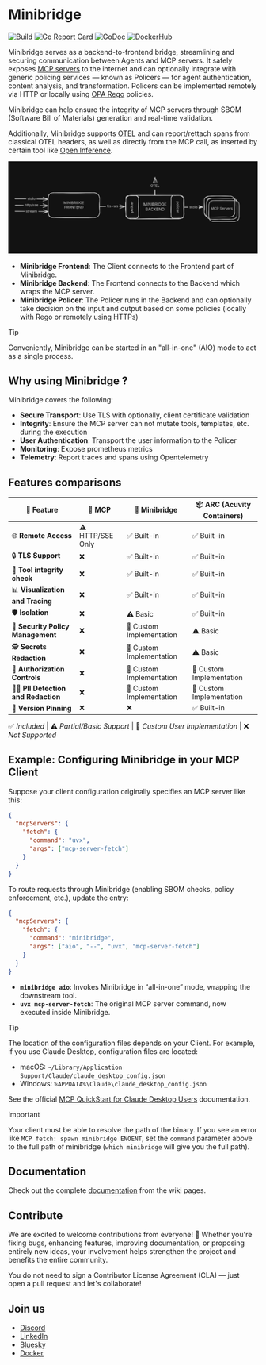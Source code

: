 # Minibridge

[![Build](https://github.com/acuvity/minibridge/actions/workflows/build.yaml/badge.svg?branch=main)](https://github.com/acuvity/minibridge/actions/workflows/build.yaml)
[![Go Report Card](https://goreportcard.com/badge/github.com/acuvity/minibridge?cache)](https://goreportcard.com/report/github.com/acuvity/minibridge)
[![GoDoc](https://pkg.go.dev/badge/github.com/acuvity/minibridge.svg)](https://pkg.go.dev/github.com/acuvity/minibridge)
[![DockerHub](https://img.shields.io/badge/containers-dockerhub-blue.svg)](https://hub.docker.com/u/acuvity?page=1&search=mcp-server)

Minibridge serves as a backend-to-frontend bridge, streamlining and securing
communication between Agents and MCP servers. It safely exposes [MCP
servers](https://modelcontextprotocol.io) to the internet and can optionally
integrate with generic policing services — known as Policers — for agent
authentication, content analysis, and transformation. Policers can be
implemented remotely via HTTP or locally using [OPA
Rego](https://www.openpolicyagent.org/docs/latest/policy-reference/) policies.

Minibridge can help ensure the integrity of MCP servers through
SBOM (Software Bill of Materials) generation and real-time validation.

Additionally, Minibridge supports [OTEL](https://opentelemetry.io/) and can
report/rettach spans from classical OTEL headers, as well as directly from the
MCP call, as inserted by certain tool like [Open
Inference](https://arize-ai.github.io/openinference).

![arch-overview](assets/imgs/mb-arch-overview.png)

- **Minibridge Frontend**: The Client connects to the Frontend part of Minibridge.
- **Minibridge Backend**: The Frontend connects to the Backend which wraps the MCP server.
- **Minibridge Policer**: The Policer runs in the Backend and can optionally take decision on the input and output based on some policies (locally with Rego or remotely using HTTPs)

> [!TIP]
> Conveniently, Minibridge can be started in an "all-in-one" (AIO) mode to act as a single process.

## Why using Minibridge ?

Minibridge covers the following:

- **Secure Transport**: Use TLS with optionally, client certificate validation
- **Integrity**: Ensure the MCP server can not mutate tools, templates, etc. during the execution
- **User Authentication**: Transport the user information to the Policer
- **Monitoring**: Expose prometheus metrics
- **Telemetry**: Report traces and spans using Opentelemetry

## Features comparisons

| 🚀 **Feature**                     | 🔹 **MCP**       | 🔸 **Minibridge**        | 📦 **ARC (Acuvity Containers)** |
| ---------------------------------- | ---------------- | ------------------------ | ------------------------------- |
| 🌐 **Remote Access**               | ⚠️ HTTP/SSE Only | ✅ Built-in              | ✅ Built-in                     |
| 🔒 **TLS Support**                 | ❌               | ✅ Built-in              | ✅ Built-in                     |
| 📃 **Tool integrity check**        | ❌               | ✅ Built-in              | ✅ Built-in                     |
| 📊 **Visualization and Tracing**   | ❌               | ✅ Built-in              | ✅ Built-in                     |
| 🛡️ **Isolation**                   | ❌               | ⚠️ Basic                 | ✅ Built-in                     |
| 🔐 **Security Policy Management**  | ❌               | 👤 Custom Implementation | ⚠️ Basic                        |
| 🕵️ **Secrets Redaction**           | ❌               | 👤 Custom Implementation | ⚠️ Basic                        |
| 🔑 **Authorization Controls**      | ❌               | 👤 Custom Implementation | 👤 Custom Implementation        |
| 🧑‍💻 **PII Detection and Redaction** | ❌               | 👤 Custom Implementation | 👤 Custom Implementation        |
| 📌 **Version Pinning**             | ❌               | ❌                       | ✅ Built-in                     |

✅ _Included_ | ⚠️ _Partial/Basic Support_ | 👤 _Custom User Implementation_ | ❌ _Not Supported_

## Example: Configuring Minibridge in your MCP Client

Suppose your client configuration originally specifies an MCP server like this:

```json
{
  "mcpServers": {
    "fetch": {
      "command": "uvx",
      "args": ["mcp-server-fetch"]
    }
  }
}
```

To route requests through Minibridge (enabling SBOM checks, policy enforcement, etc.), update the entry:

```json
{
  "mcpServers": {
    "fetch": {
      "command": "minibridge",
      "args": ["aio", "--", "uvx", "mcp-server-fetch"]
    }
  }
}
```

- **`minibridge aio`**: Invokes Minibridge in “all-in-one” mode, wrapping the downstream tool.
- **`uvx mcp-server-fetch`**: The original MCP server command, now executed inside Minibridge.

> [!TIP]
> The location of the configuration files depends on your Client. For example, if you use Claude Desktop, configuration files are located:
>
> - macOS: `~/Library/Application Support/Claude/claude_desktop_config.json`
> - Windows: `%APPDATA%\Claude\claude_desktop_config.json`
>
> See the official [MCP QuickStart for Claude Desktop Users](https://modelcontextprotocol.io/quickstart/user#2-add-the-filesystem-mcp-server) documentation.

> [!IMPORTANT]
> Your client must be able to resolve the path of the binary.
> If you see an error like `MCP fetch: spawn minibridge ENOENT`, set the `command` parameter above to the full path of minibridge (`which minibridge` will give you the full path).

## Documentation

Check out the complete [documentation](https://github.com/acuvity/minibridge/wiki) from the wiki pages.

## Contribute

We are excited to welcome contributions from everyone! 🎉 Whether you're fixing bugs, enhancing features, improving documentation, or proposing entirely new ideas, your involvement helps strengthen the project and benefits the entire community.

You do not need to sign a Contributor License Agreement (CLA) — just open a pull request and let's collaborate!

## Join us

- [Discord](https://discord.gg/BkU7fBkrNk)
- [LinkedIn](https://www.linkedin.com/company/acuvity)
- [Bluesky](https://bsky.app/profile/acuvity.bsky.social)
- [Docker](https://hub.docker.com/u/acuvity)

